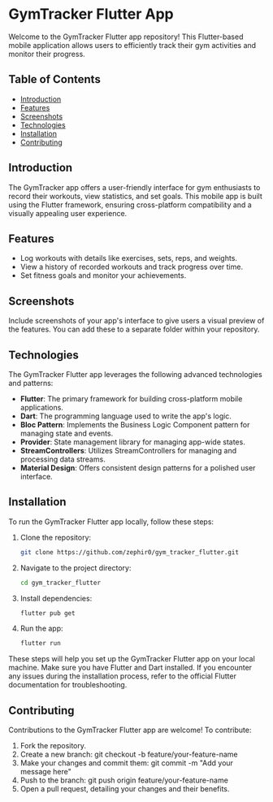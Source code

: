 # GymTracker Flutter App

Welcome to the GymTracker Flutter app repository! This Flutter-based mobile application allows users to efficiently track their gym activities and monitor their progress.

## Table of Contents
- [Introduction](#introduction)
- [Features](#features)
- [Screenshots](#screenshots)
- [Technologies](#technologies)
- [Installation](#installation)
- [Contributing](#contributing)

## Introduction

The GymTracker app offers a user-friendly interface for gym enthusiasts to record their workouts, view statistics, and set goals. This mobile app is built using the Flutter framework, ensuring cross-platform compatibility and a visually appealing user experience.

## Features

- Log workouts with details like exercises, sets, reps, and weights.
- View a history of recorded workouts and track progress over time.
- Set fitness goals and monitor your achievements.

## Screenshots

Include screenshots of your app's interface to give users a visual preview of the features. You can add these to a separate folder within your repository.

## Technologies

The GymTracker Flutter app leverages the following advanced technologies and patterns:

- **Flutter**: The primary framework for building cross-platform mobile applications.
- **Dart**: The programming language used to write the app's logic.
- **Bloc Pattern**: Implements the Business Logic Component pattern for managing state and events.
- **Provider**: State management library for managing app-wide states.
- **StreamControllers**: Utilizes StreamControllers for managing and processing data streams.
- **Material Design**: Offers consistent design patterns for a polished user interface.

## Installation

To run the GymTracker Flutter app locally, follow these steps:

1. Clone the repository:
   ```bash
   git clone https://github.com/zephir0/gym_tracker_flutter.git
   
2. Navigate to the project directory:
   ```bash
   cd gym_tracker_flutter
   
3. Install dependencies:
   ```bash
   flutter pub get
   
4. Run the app:
   ```bash
   flutter run

These steps will help you set up the GymTracker Flutter app on your local machine. Make sure you have Flutter and Dart installed. If you encounter any issues during the installation process, refer to the official Flutter documentation for troubleshooting.

## Contributing
Contributions to the GymTracker Flutter app are welcome! To contribute:

1. Fork the repository.
2. Create a new branch: git checkout -b feature/your-feature-name
3. Make your changes and commit them: git commit -m "Add your message here"
4. Push to the branch: git push origin feature/your-feature-name
5. Open a pull request, detailing your changes and their benefits.



